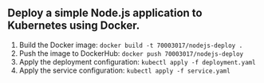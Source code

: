 ## Deploy a simple Node.js application to Kubernetes using Docker.

1. Build the Docker image: `docker build -t 70003017/nodejs-deploy .`
2. Push the image to DockerHub: `docker push 70003017/nodejs-deploy`
3. Apply the deployment configuration: `kubectl apply -f deployment.yaml`
4. Apply the service configuration: `kubectl apply -f service.yaml`
